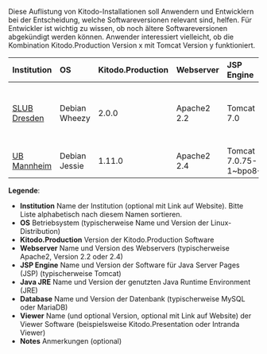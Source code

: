 Diese Auflistung von Kitodo-Installationen soll Anwendern und Entwicklern bei der Entscheidung, welche Softwareversionen relevant sind, helfen. Für Entwickler ist wichtig zu wissen, ob noch ältere Softwareversionen abgekündigt werden können. Anwender interessiert vielleicht, ob die Kombination Kitodo.Production Version x mit Tomcat Version y funktioniert.

| Institution | OS   | Kitodo.Production | Webserver   | JSP Engine  | Java JRE | Database | Viewer | Notes |
| :---        | :--- | :---             | :---        | :---        | :---     | :---   | :---  | :---  |
| [SLUB Dresden](https://www.slub-dresden.de/) | Debian Wheezy | 2.0.0 | Apache2 2.2 | Tomcat 7.0 | OpenJDK 7  | MySQL 5.5 | [Goobi.Presentation](http://digital.slub-dresden.de/) | MySQL mit MyISAM Engine und latin1_swedish_ci als Collation / Charset |
| [UB Mannheim](https://www.bib.uni-mannheim.de/) | Debian Jessie | 1.11.0 | Apache2 2.4 | Tomcat 7.0.75-1~bpo8+1 | OpenJDK 7 | MariaDB 10.0.30 | [Goobi.Presentation 1.3.0](http://digi.bib.uni-mannheim.de/) | |


**Legende**:

* **Institution** Name der Institution (optional mit Link auf Website). Bitte Liste alphabetisch nach diesem Namen sortieren.
* **OS** Betriebsystem (typischerweise Name und Version der Linux-Distribution)
* **Kitodo.Production** Version der Kitodo.Production Software
* **Webserver** Name und Version des Webservers (typischerweise Apache2, Version 2.2 oder 2.4)
* **JSP Engine** Name und Version der Software für Java Server Pages (JSP) (typischerweise Tomcat)
* **Java JRE** Name und Version der genutzten Java Runtime Environment (JRE) 
* **Database** Name und Version der Datenbank (typischerweise MySQL oder MariaDB)
* **Viewer** Name (und optional Version, optional mit Link auf Website) der Viewer Software (beispielsweise Kitodo.Presentation oder Intranda Viewer)
* **Notes** Anmerkungen (optional)
